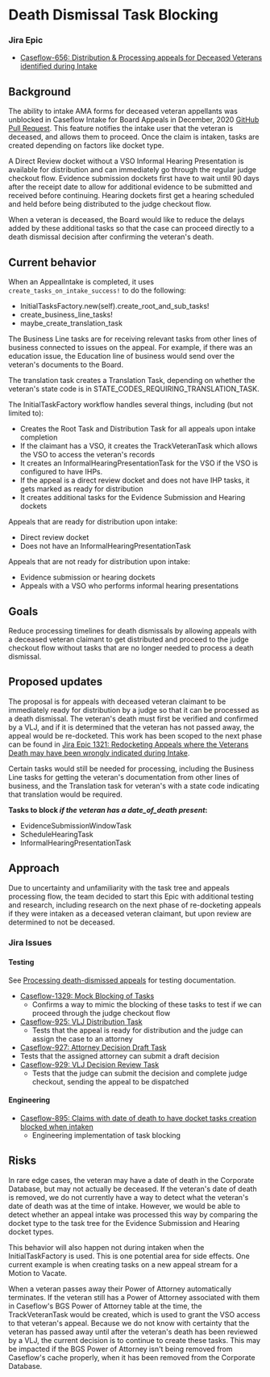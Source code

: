 # Death Dismissal Task Blocking

### Jira Epic
 - [Caseflow-656: Distribution & Processing appeals for Deceased Veterans identified during Intake](https://vajira.max.gov/browse/CASEFLOW-656)

## Background

The ability to intake AMA forms for deceased veteran appellants was unblocked in Caseflow Intake for Board Appeals in December, 2020 [GitHub Pull Request](https://github.com/department-of-veterans-affairs/caseflow/pull/15718).  This feature notifies the intake user that the veteran is deceased, and allows them to proceed. Once the claim is intaken, tasks are created depending on factors like docket type.

A Direct Review docket without a VSO Informal Hearing Presentation is available for distribution and can immediately go through the regular judge checkout flow. Evidence submission dockets first have to wait until 90 days after the receipt date to allow for additional evidence to be submitted and received before continuing.  Hearing dockets first get a hearing scheduled and held before being distributed to the judge checkout flow.

When a veteran is deceased, the Board would like to reduce the delays added by these additional tasks so that the case can proceed directly to a death dismissal decision after confirming the veteran's death.

## Current behavior
When an AppealIntake is completed, it uses `create_tasks_on_intake_success!` to do the following:
 - InitialTasksFactory.new(self).create_root_and_sub_tasks!
 - create_business_line_tasks!
 - maybe_create_translation_task

The Business Line tasks are for receiving relevant tasks from other lines of business connected to issues on the appeal. For example, if there was an education issue, the Education line of business would send over the veteran's documents to the Board.

The translation task creates a Translation Task, depending on whether the veteran's state code is in STATE_CODES_REQUIRING_TRANSLATION_TASK.

The InitialTaskFactory workflow handles several things, including (but not limited to):
 - Creates the Root Task and Distribution Task for all appeals upon intake completion
 - If the claimant has a VSO, it creates the TrackVeteranTask which allows the VSO to access the veteran's records
 - It creates an InformalHearingPresentationTask for the VSO if the VSO is configured to have IHPs.
- If the appeal is a direct review docket and does not have IHP tasks, it gets marked as ready for distribution
 - It creates additional tasks for the Evidence Submission and Hearing dockets

Appeals that are ready for distribution upon intake:
 - Direct review docket
 - Does not have an InformalHearingPresentationTask

Appeals that are not ready for distribution upon intake:
 - Evidence submission or hearing dockets
 - Appeals with a VSO who performs informal hearing presentations

## Goals
Reduce processing timelines for death dismissals by allowing appeals with a deceased veteran claimant to get distributed and proceed to the judge checkout flow without tasks that are no longer needed to process a death dismissal.

## Proposed updates
The proposal is for appeals with deceased veteran claimant to be immediately ready for distribution by a judge so that it can be processed as a death dismissal. The veteran's death must first be verified and confirmed by a VLJ, and if it is determined that the veteran has not passed away, the appeal would be re-docketed.  This work has been scoped to the next phase can be found in [Jira Epic 1321: Redocketing Appeals where the Veterans Death may have been wrongly indicated during Intake](https://vajira.max.gov/browse/CASEFLOW-1321).

Certain tasks would still be needed for processing, including the Business Line tasks for getting the veteran's documentation from other lines of business, and the Translation task for veteran's with a state code indicating that translation would be required.

**Tasks to block _if the veteran has a date_of_death present_:**
 - EvidenceSubmissionWindowTask
 - ScheduleHearingTask
 - InformalHearingPresentationTask

## Approach
Due to uncertainty and unfamiliarity with the task tree and appeals processing flow, the team decided to start this Epic with additional testing and research, including research on the next phase of re-docketing appeals if they were intaken as a deceased veteran claimant, but upon review are determined to not be deceased.

### Jira Issues

#### Testing
See [Processing death-dismissed appeals](https://docs.google.com/document/d/1T8J53ZtrbWWaUSbTAiIzNHKFeUpTJsvu5_SdXH9RRr0/edit#) for testing documentation.

 - [Caseflow-1329: Mock Blocking of Tasks](https://vajira.max.gov/browse/CASEFLOW-1329)
   - Confirms a way to mimic the blocking of these tasks to test if we can proceed through the judge checkout flow
 - [Caseflow-925: VLJ Distribution Task](https://vajira.max.gov/browse/CASEFLOW-925)
   - Tests that the appeal is ready for distribution and the judge can assign the case to an attorney
 - [Caseflow-927: Attorney Decision Draft Task](https://vajira.max.gov/browse/CASEFLOW-927)
  - Tests that the assigned attorney can submit a draft decision
 - [Caseflow-929: VLJ Decision Review Task](https://vajira.max.gov/browse/CASEFLOW-929)
   - Tests that the judge can submit the decision and complete judge checkout, sending the appeal to be dispatched

#### Engineering

 - [Caseflow-895: Claims with date of death to have docket tasks creation blocked when intaken](https://vajira.max.gov/browse/CASEFLOW-895)
   - Engineering implementation of task blocking

## Risks
In rare edge cases, the veteran may have a date of death in the Corporate Database, but may not actually be deceased. If the veteran's date of death is removed, we do not currently have a way to detect what the veteran's date of death was at the time of intake. However, we would be able to detect whether an appeal intake was processed this way by comparing the docket type to the task tree for the Evidence Submission and Hearing docket types.

This behavior will also happen not during intaken when the InitialTaskFactory is used. This is one potential area for side effects. One current example is when creating tasks on a new appeal stream for a Motion to Vacate.

When a veteran passes away their Power of Attorney automatically terminates. If the veteran still has a Power of Attorney associated with them in Caseflow's BGS Power of Attorney table at the time, the TrackVeteranTask would be created, which is used to grant the VSO access to that veteran's appeal. Because we do not know with certainty that the veteran has passed away until after the veteran's death has been reviewed by a VLJ, the current decision is to continue to create these tasks.  This may be impacted if the BGS Power of Attorney isn't being removed from Caseflow's cache properly, when it has been removed from the Corporate Database.
